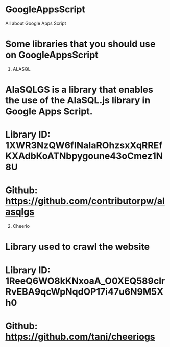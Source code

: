 # GoogleAppsScript
All about Google Apps Script
# Some libraries that you should use on GoogleAppsScript
1. ALASQL
# AlaSQLGS is a library that enables the use of the AlaSQL.js library in Google Apps Script.
# Library ID: 1XWR3NzQW6fINaIaROhzsxXqRREfKXAdbKoATNbpygoune43oCmez1N8U
# Github: https://github.com/contributorpw/alasqlgs
2. Cheerio
# Library used to crawl the website
# Library ID: 1ReeQ6WO8kKNxoaA_O0XEQ589cIrRvEBA9qcWpNqdOP17i47u6N9M5Xh0
# Github: https://github.com/tani/cheeriogs

